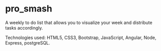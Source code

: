 # pro_smash

A weekly to do list that allows you to visualize your week and distribute tasks accordingly. 

Technologies used: HTML5, CSS3, Bootstrap, JavaScript, Angular, Node, Express, postgreSQL.
